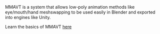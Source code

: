 MMAVT is a system that allows low-poly animation methods like eye/mouth/hand meshswapping to be used easily in Blender and exported into engines like Unity.

Learn the basics of MMAVT [here](https://www.milancline.com/blog/archive/introducing-mmavt)
